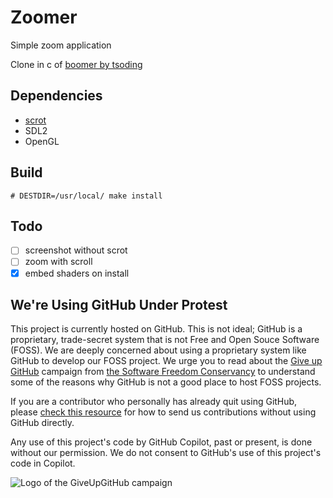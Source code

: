 # Zoomer

Simple zoom application 

Clone in c of [boomer by tsoding](https://github.com/tsoding/boomer)

## Dependencies

- [scrot](https://github.com/dreamer/scrot)
- SDL2
- OpenGL

## Build

```
# DESTDIR=/usr/local/ make install
```

## Todo

- [ ] screenshot without scrot 
- [ ] zoom with scroll
- [x] embed shaders on install

##  We're Using GitHub Under Protest

This project is currently hosted on GitHub.  This is not ideal; GitHub is a
proprietary, trade-secret system that is not Free and Open Souce Software
(FOSS).  We are deeply concerned about using a proprietary system like GitHub
to develop our FOSS project. We urge you to read about the
[Give up GitHub](https://GiveUpGitHub.org) campaign from
[the Software Freedom Conservancy](https://sfconservancy.org) to understand
some of the reasons why GitHub is not a good place to host FOSS projects.

If you are a contributor who personally has already quit using GitHub, please
[check this resource](https://git.herisson.ovh/tonitch/zoomer) for how to send us contributions without
using GitHub directly.

Any use of this project's code by GitHub Copilot, past or present, is done
without our permission.  We do not consent to GitHub's use of this project's
code in Copilot.

![Logo of the GiveUpGitHub campaign](https://sfconservancy.org/static/img/GiveUpGitHub.png)
